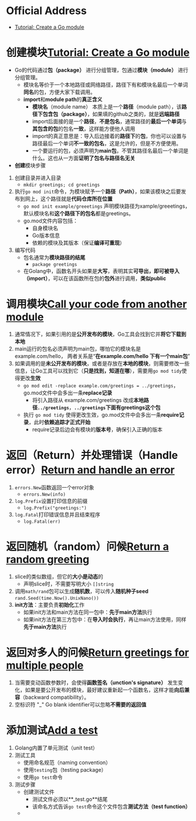 # Official Address
+ [Tutorial: Create a Go module](https://golang.google.cn/doc/tutorial/create-module)
# **创建**模块[Tutorial: Create a Go module](https://golang.google.cn/doc/tutorial/create-module)
+ Go的代码通过**包（package）** 进行分组管理，包通过**模块（module）** 进行分组管理。
    + 模块名等价于一个本地路径或网络路径，路径下有和模块名最后一个单词**同名**的包，方便大家下载调用。
    + **import**和**module path**的**真正含义**
        + **模块名**（module name） 本质上是一个**路径**（module path），该**路径下包含包（package）**，如果填的github之类的，就是**远端路径**
        + import后面接的是一个**路径**，**不是包名**，通常路径的**最后一个单词**与**其包含的包**的包名**一致**，这样能方便他人调用
        + import的真正意思是：导入后边接着的**路径下**的**包**，你也可以设置与路径最后一个单词**不一致的包名**，这是允许的，但是不方便使用。
        + 一个要运行的包，必须声明为**main包**，不管其路径名最后一个单词是什么。这也从一方面**证明了包名与路径名无关**
+ **创建**模块步骤
1. 创建目录并进入目录
    + `mkdir greetings; cd greetings`
2. 执行`go mod init`命令，为模块赋予一个**路径（Path）**，如果该模块之后要发布到网上，这个路径就是**代码仓库所在位置**
    + `go mod init example/greeetings` 声明模块路径为xample/greeetings，默认模块名和**这个路径下的包名**都是greetings。
    + go.mod文件内容包括：
        + 自身模块名
        + Go版本信息
        + 依赖的模块及其版本（保证**编译可重现**）
3. 编写代码
    + 包名通常为**模块路径的结尾** 
      + `package greetings`
    + 在Golang中，函数名开头如果是**大写**，表明其实**可导出，即可被导入（import）**，可以在该函数所在包的**包外**进行调用，**类似public**
# **调用**模块[Call your code from another module](https://golang.google.cn/doc/tutorial/call-module-code)
1. 通常情况下，如果引用的是**公开发布的模块**，Go工具会找到它并**将它下载到本地**
2. main运行的包名必须声明为main包，哪怕它的模块名是example.com/hello， 两者关系是“**在example.com/hello 下有一个main包**”
3. 如果调用的是**未公开发布的模块**，或者是存放在**本地的模块**，则需要修改一些信息，让Go工具可以找到它（**只是找到，知道在哪**），需要用`go mod tidy`使得更改**生效**
    + `go mod edit -replace example.com/greetings = ../greetings`，go.mod文件中会多出一条**replace记录**
        + 将引入路径从 example.com/greetings 改成**本地路径`../greetings`**，**`../greetings`下面有greetings这个包** 
    + 执行 `go mod tidy` 使得更改生效，go.mod文件中会多出一条**require记录**，此时**依赖追踪才正式开始**
        + require记录后边会有模块的**版本号**，确保引入正确的版本
# 返回（Return）并处理错误（Handle error）[Return and handle an error](https://golang.google.cn/doc/tutorial/handle-errors)
1. `errors.New`函数返回一个error对象
    + `errors.New(info)`
2. `log.Prefix`设置打印信息的前缀
    + `log.Prefix("greetings:")`
3. `log.Fatal`打印错误信息并且结束程序
    + `log.Fatal(err)`
# 返回随机（random）问候[Return a random greeting](https://golang.google.cn/doc/tutorial/random-greeting)
1. slice的类似数组，但它的**大小是动态**的
    + 声明slice时，不需要写明大小 `[]string`
2. 调用`math/rand`包可以生成**随机数**，可以传入**随机种子seed** `rand.Seed(time.Now().UnixNano())`
3. **init方法**：主要负责**初始化**工作
    + 如果init方法和main方法在同一包中：**先于main方法**执行
    + 如果init方法在第三方包中：在**导入时会执行**，再让main方法使用，同样**先于main方法**执行
# 返回对多人的问候[Return greetings for multiple people](https://golang.google.cn/doc/tutorial/greetings-multiple-people)
1. 当需要变动函数参数时，会使得**函数签名（unction's signature）** 发生变化，如果是要公开发布的模块，最好建议重新起一个函数名，这样才能**向后兼容**（backward compatibility）。
2. 空标识符 "\_" Go blank identifier可以忽略**不需要的返回值**
# 添加测试[Add a test](https://golang.google.cn/doc/tutorial/add-a-test)
1. Golang内置了单元测试（unit test）
2. 测试工具
    + 使用命名规范（naming convention）
    + 使用`testing`包（testing package）
    + 使用`go test`命令
3. 测试步骤
    + 创建测试文件
        + 测试文件必须以**_test.go**结尾
        + 该命名方式告诉`go test`命令这个文件包含**测试方法（test function）**
    + 
